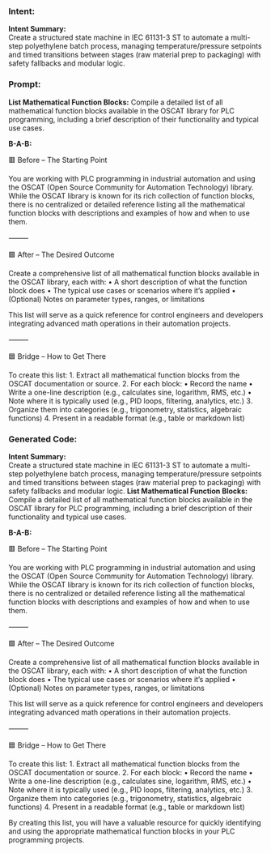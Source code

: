 ### Intent:
**Intent Summary:**  
Create a structured state machine in IEC 61131-3 ST to automate a multi-step polyethylene batch process, managing temperature/pressure setpoints and timed transitions between stages (raw material prep to packaging) with safety fallbacks and modular logic.

### Prompt:
**List Mathematical Function Blocks:**
Compile a detailed list of all mathematical function blocks available in the OSCAT library for PLC programming, including a brief description of their functionality and typical use cases.

**B-A-B:**

🟥 Before – The Starting Point

You are working with PLC programming in industrial automation and using the OSCAT (Open Source Community for Automation Technology) library. While the OSCAT library is known for its rich collection of function blocks, there is no centralized or detailed reference listing all the mathematical function blocks with descriptions and examples of how and when to use them.

⸻

🟩 After – The Desired Outcome

Create a comprehensive list of all mathematical function blocks available in the OSCAT library, each with:
	•	A short description of what the function block does
	•	The typical use cases or scenarios where it’s applied
	•	(Optional) Notes on parameter types, ranges, or limitations

This list will serve as a quick reference for control engineers and developers integrating advanced math operations in their automation projects.

⸻

🟦 Bridge – How to Get There

To create this list:
	1.	Extract all mathematical function blocks from the OSCAT documentation or source.
	2.	For each block:
	•	Record the name
	•	Write a one-line description (e.g., calculates sine, logarithm, RMS, etc.)
	•	Note where it is typically used (e.g., PID loops, filtering, analytics, etc.)
	3.	Organize them into categories (e.g., trigonometry, statistics, algebraic functions)
	4.	Present in a readable format (e.g., table or markdown list)

### Generated Code:
**Intent Summary:**  
Create a structured state machine in IEC 61131-3 ST to automate a multi-step polyethylene batch process, managing temperature/pressure setpoints and timed transitions between stages (raw material prep to packaging) with safety fallbacks and modular logic.
**List Mathematical Function Blocks:**
Compile a detailed list of all mathematical function blocks available in the OSCAT library for PLC programming, including a brief description of their functionality and typical use cases.

**B-A-B:**

🟥 Before – The Starting Point

You are working with PLC programming in industrial automation and using the OSCAT (Open Source Community for Automation Technology) library. While the OSCAT library is known for its rich collection of function blocks, there is no centralized or detailed reference listing all the mathematical function blocks with descriptions and examples of how and when to use them.

⸻

🟩 After – The Desired Outcome

Create a comprehensive list of all mathematical function blocks available in the OSCAT library, each with:
	•	A short description of what the function block does
	•	The typical use cases or scenarios where it’s applied
	•	(Optional) Notes on parameter types, ranges, or limitations

This list will serve as a quick reference for control engineers and developers integrating advanced math operations in their automation projects.

⸻

🟦 Bridge – How to Get There

To create this list:
	1.	Extract all mathematical function blocks from the OSCAT documentation or source.
	2.	For each block:
	•	Record the name
	•	Write a one-line description (e.g., calculates sine, logarithm, RMS, etc.)
	•	Note where it is typically used (e.g., PID loops, filtering, analytics, etc.)
	3.	Organize them into categories (e.g., trigonometry, statistics, algebraic functions)
	4.	Present in a readable format (e.g., table or markdown list)

By creating this list, you will have a valuable resource for quickly identifying and using the appropriate mathematical function blocks in your PLC programming projects.

